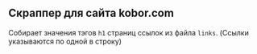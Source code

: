 ## Скраппер для сайта kobor.com

Собирает значения тэгов `h1` страниц ссылок из файла `links`.
(Ссылки указываются по одной в строку)